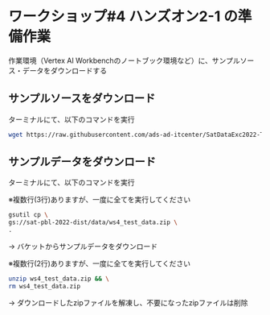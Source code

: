 # ワークショップ#4 ハンズオン2-1 の準備作業

作業環境（Vertex AI Workbenchのノートブック環境など）に、サンプルソース・データをダウンロードする

## サンプルソースをダウンロード

ターミナルにて、以下のコマンドを実行

```sh
wget https://raw.githubusercontent.com/ads-ad-itcenter/SatDataExc2022-TechHandouts/main/assets/use_vertex_ai_endpoint_sample.ipynb
```

## サンプルデータをダウンロード

ターミナルにて、以下のコマンドを実行

※複数行(3行)ありますが、一度に全てを実行してください
```sh
gsutil cp \
gs://sat-pbl-2022-dist/data/ws4_test_data.zip \
.
```
→ バケットからサンプルデータをダウンロード

※複数行(2行)ありますが、一度に全てを実行してください
```sh
unzip ws4_test_data.zip && \
rm ws4_test_data.zip
```
→ ダウンロードしたzipファイルを解凍し、不要になったzipファイルは削除
